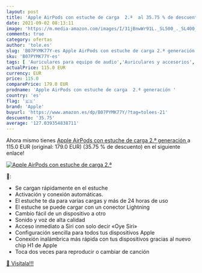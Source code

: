 ```yaml
---
layout: post
title: 'Apple AirPods con estuche de carga  2.ª  al 35.75 % de descuento'
date: 2021-09-02 08:13:11
image: 'https://m.media-amazon.com/images/I/31jBnwWr91L._SL500_._SL400_.jpg'
comments: true
category: ofertas
author: 'tole.es'
slug: 'B07PYMK77Y-es Apple AirPods con estuche de carga 2.ª generación'
sku: 'B07PYMK77Y-es'
tags: [ 'Auriculares para equipo de audio','Auriculares y accesorios','Electrónica','apple', ]
actualPrice: 115.0 EUR
currency: EUR
price: 115.0
comparePrice: 179.0 EUR
prodname: 'Apple AirPods con estuche de carga  2.ª generación '
country: 'es'
flag: '🇪🇸'
brand: 'Apple'
buyurl: 'https://www.amazon.es/dp/B07PYMK77Y/?tag=tolees-21'
descuento: '35.75'
average: '127.039354838711'
---
```


Ahora mismo tienes [Apple AirPods con estuche de carga  2.ª generación ](https://www.amazon.es/dp/B07PYMK77Y/?tag=tolees-21) a 115.0 EUR (original: 179.0 EUR) (35.75 %  de descuento) en el siguiente enlace!

[![Apple AirPods con estuche de carga  2.ª ](https://m.media-amazon.com/images/I/31jBnwWr91L._SL500_._SL400_.jpg)](https://www.amazon.es/dp/B07PYMK77Y/?tag=tolees-21)

🔎:

- Se cargan rápidamente en el estuche
- Activación y conexión automáticas.
- El estuche te da para varias cargas y más de 24 horas de uso
- El estuche se puede cargar con un conector Lightning
- Cambio fácil de un dispositivo a otro
- Sonido y voz de alta calidad
- Acceso inmediato a Siri con solo decir «Oye Siri»
- Configuración sencilla para todos tus dispositivos Apple
- Conexión inalámbrica más rápida con tus dispositivos gracias al nuevo chip H1 de Apple
- Toca dos veces para reproducir o cambiar de canción

[🛒 Visítala!!!](https://www.amazon.es/dp/B07PYMK77Y/?tag=tolees-21)
